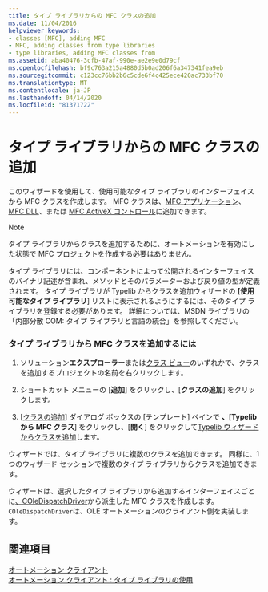 ```yaml
---
title: タイプ ライブラリからの MFC クラスの追加
ms.date: 11/04/2016
helpviewer_keywords:
- classes [MFC], adding MFC
- MFC, adding classes from type libraries
- type libraries, adding MFC classes from
ms.assetid: aba40476-3cfb-47af-990e-ae2e9e0d79cf
ms.openlocfilehash: bf9c763a215a4880d5b0ad206f6a347341fea9eb
ms.sourcegitcommit: c123cc76bb2b6c5cde6f4c425ece420ac733bf70
ms.translationtype: MT
ms.contentlocale: ja-JP
ms.lasthandoff: 04/14/2020
ms.locfileid: "81371722"
---
```

# <a name="adding-an-mfc-class-from-a-type-library"></a>タイプ ライブラリからの MFC クラスの追加

このウィザードを使用して、使用可能なタイプ ライブラリのインターフェイスから MFC クラスを作成します。 MFC クラスは、[MFC アプリケーション](../../mfc/reference/creating-an-mfc-application.md)、[MFC DLL](../../mfc/reference/creating-an-mfc-dll-project.md)、または [MFC ActiveX コントロール](../../mfc/reference/creating-an-mfc-activex-control.md)に追加できます。

> [!NOTE]
> タイプ ライブラリからクラスを追加するために、オートメーションを有効にした状態で MFC プロジェクトを作成する必要はありません。

タイプ ライブラリには、コンポーネントによって公開されるインターフェイスのバイナリ記述が含まれ、メソッドとそのパラメーターおよび戻り値の型が定義されます。 タイプ ライブラリが Typelib からクラスを追加ウィザードの **[使用可能なタイプ ライブラリ**] リストに表示されるようにするには、そのタイプ ライブラリを登録する必要があります。 詳細については、MSDN ライブラリの「内部分散 COM: タイプ ライブラリと言語の統合」を参照してください。

### <a name="to-add-an-mfc-class-from-a-type-library"></a>タイプ ライブラリから MFC クラスを追加するには

1. ソリューション**エクスプローラー**または[クラス ビュー](/visualstudio/ide/viewing-the-structure-of-code)のいずれかで、クラスを追加するプロジェクトの名前を右クリックします。

1. ショートカット メニューの [**追加**] をクリックし、[**クラスの追加**] をクリックします。

1. [[クラスの追加](../../ide/add-class-dialog-box.md)] ダイアログ ボックスの [テンプレート] ペインで **、[Typelib から MFC クラス**] をクリックし、[**開く**] をクリックして[Typelib ウィザードからクラスを追加](../../mfc/reference/add-class-from-typelib-wizard.md)します。

ウィザードでは、タイプ ライブラリに複数のクラスを追加できます。 同様に、1 つのウィザード セッションで複数のタイプ ライブラリからクラスを追加できます。

ウィザードは、選択したタイプ ライブラリから追加するインターフェイスごとに[、COleDispatchDriver](../../mfc/reference/coledispatchdriver-class.md)から派生した MFC クラスを作成します。 `COleDispatchDriver`は、OLE オートメーションのクライアント側を実装します。

## <a name="see-also"></a>関連項目

[オートメーション クライアント](../../mfc/automation-clients.md)<br/>
[オートメーション クライアント : タイプ ライブラリの使用](../../mfc/automation-clients-using-type-libraries.md)
